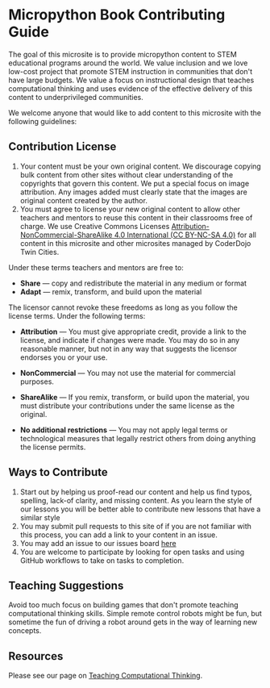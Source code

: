 # Micropython Book Contributing Guide

The goal of this microsite is to provide micropython content to STEM educational programs around the world.  We value inclusion and we love low-cost project that promote STEM instruction in communities that don't have large budgets.  We value a focus on instructional design that teaches computational thinking and uses evidence of the effective delivery of this content to underprivileged communities.

We welcome anyone that would like to add content to this microsite with the following guidelines:

## Contribution License

1. Your content must be your own original content.  We discourage copying bulk content from other sites without clear understanding of the copyrights that govern this content.  We put a special focus on image attribution.  Any images added must clearly state that the images are original content created by the author.
2. You must agree to license your new original content to allow other teachers and mentors to reuse this content in their classrooms free of charge.  We use Creative Commons Licenses [Attribution-NonCommercial-ShareAlike 4.0 International (CC BY-NC-SA 4.0)](https://creativecommons.org/licenses/by-nc-sa/4.0/) for all content in this microsite and other microsites managed by CoderDojo Twin Cities.
   
Under these terms teachers and mentors are free to:

* **Share** — copy and redistribute the material in any medium or format
* **Adapt** — remix, transform, and build upon the material

The licensor cannot revoke these freedoms as long as you follow the license terms.
Under the following terms:

* **Attribution** — You must give appropriate credit, provide a link to the license, and indicate if changes were made. You may do so in any reasonable manner, but not in any way that suggests the licensor endorses you or your use.

* **NonCommercial** — You may not use the material for commercial purposes.

* **ShareAlike** — If you remix, transform, or build upon the material, you must distribute your contributions under the same license as the original.

* **No additional restrictions** — You may not apply legal terms or technological measures that legally restrict others from doing anything the license permits.

## Ways to Contribute

1. Start out by helping us proof-read our content and help us find typos, spelling, lack-of clarity, and missing content.  As you learn the style of our lessons you will be better able to contribute new lessons that have a similar style
1. You may submit pull requests to this site of if you are not familiar with this process, you can add a link to your content in an issue.
2. You may add an issue to our issues board [here](https://github.com/CoderDojoTC/micropython/issues)
3. You are welcome to participate by looking for open tasks and using GitHub workflows to take on tasks to completion.

## Teaching Suggestions

Avoid too much focus on building games that don't promote teaching computational thinking skills.  Simple remote control robots might be fun, but sometime the fun of driving a robot around gets in the way of learning new concepts.

## Resources

Please see our page on [Teaching Computational Thinking](https://www.coderdojotc.org/CoderDojoTC/computational-thinking/).
